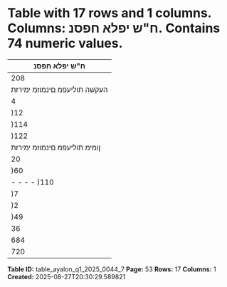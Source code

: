 # Table with 17 rows and 1 columns. Columns: ח"ש יפלא חפסנ. Contains 74 numeric values.

| ח"ש יפלא חפסנ |
|---|
| 208 | 644 142 | 338 126 | 748 67 | 549 323 | 648 א תפטוש תוליעפמ ועבנש םינמוזמ ימירזת |
| העקשה תוליעפמ םינמוזמ ימירזת |
| 4 | 434 1 | 206 1 | 590 1 | 962 1 | 590 הלולכ הרבחמ לבקתהש דנדיביד |
| )12 | 624( )5 | 408( )859( )9 | 934( )2 | 899( עובק שוכרב העקשה |
| )114 | 685( )23 | 158( )23 | 918( )49 | 615( )56 | 892( םיישחומ יתלב םיסכנב העקשה |
| )122 | 875( )27 | 360( )23 | 187( )57 | 587( )58 | 201( העקשה תוליעפל ושמישש וטנ םינמוזמ |
| ןומימ תוליעפמ םינמוזמ ימירזת |
| 20 | 000 20 | 000 - 20 | 000 110 | 000 םיחדנ תויובייחתה יבתכ תקפנהמ הרומת |
| )60 | 000( - )30 | 000( - )30 | 000( םלושש דנדיביד |
| - - - - )110 | 000( בוח תורגא ןועריפ |
| )7 | 438( )1 | 795( )1 | 822( )3 | 806( )3 | 817( הריכח ןיגב תויובייחתה ןוערפ |
| )2 | 165( )538( )561( )1 | 072( )21 | 115( םירחאו םיקנבמ תואוולה ןועריפ |
| )49 | 603( 17 | 667 )32 | 383( 15 | 122 )54 | 932( ןומימ )תוליעפל ושמישש( תוליעפמ ועבנש וטנ םינמוזמ |
| 36 | 166 132 | 645 71 | 178 25 | 084 210 | 515 םינמוזמ יוושו םינמוזמב הילע |
| 684 | 713 577 | 152 860 | 216 684 | 713 720 | 879 ב הפוקתה תליחתל םינמוזמ יוושו םינמוזמ תרתי |
| 720 | 879 709 | 797 931 | 394 709 | 797 931 | 394 ג הפוקתה ףוסל םינמוזמ יוושו םינמוזמ תרתי |

**Table ID:** table_ayalon_q1_2025_0044_7
**Page:** 53
**Rows:** 17
**Columns:** 1
**Created:** 2025-08-27T20:30:29.589821
